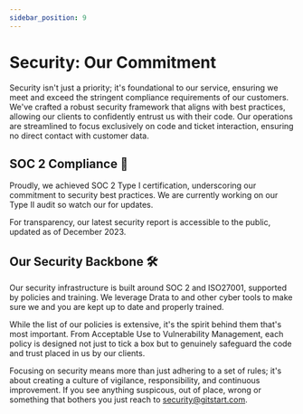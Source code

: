 ```yaml
---
sidebar_position: 9
---
```


# Security: Our Commitment

Security isn't just a priority; it's foundational to our service, ensuring we meet and exceed the stringent compliance requirements of our customers. We've crafted a robust security framework that aligns with best practices, allowing our clients to confidently entrust us with their code. Our operations are streamlined to focus exclusively on code and ticket interaction, ensuring no direct contact with customer data.

## SOC 2 Compliance 📜

Proudly, we achieved SOC 2 Type I certification, underscoring our commitment to security best practices. We are currently working on our Type II audit so watch our for updates.

For transparency, our latest security report is accessible to the public, updated as of December 2023.

## Our Security Backbone 🛠️

Our security infrastructure is built around SOC 2 and ISO27001, supported by policies and training. We leverage Drata to and other cyber tools to make sure we and you are kept up to date and properly trained.

While the list of our policies is extensive, it's the spirit behind them that's most important. From Acceptable Use to Vulnerability Management, each policy is designed not just to tick a box but to genuinely safeguard the code and trust placed in us by our clients.

Focusing on security means more than just adhering to a set of rules; it's about creating a culture of vigilance, responsibility, and continuous improvement. If you see anything suspicous, out of place, wrong or something that bothers you just reach to security@gitstart.com.
